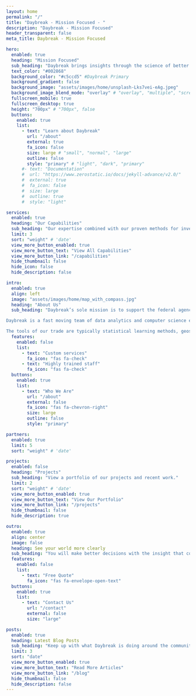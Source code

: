 ```yaml
---
layout: home
permalink: "/"
title: "Daybreak - Mission Focused - "
description: "Daybreak - Mission Focused"
header_transparent: false
meta_title: Daybreak - Mission Focused

hero:
  enabled: true
  heading: "Mission Focused"
  sub_heading: "Daybreak brings insights through the science of better decisions "
  text_color: "#002868"
  background_color: "#c5ccd5" #Daybreak Primary
  background_gradient: false
  background_image: "assets/images/home/unsplash-Lks7vei-eAg.jpeg"
  background_image_blend_mode: "overlay" # "overlay", "multiple", "screen"
  fullscreen_mobile: true
  fullscreen_desktop: true
  height: "700px" # "700px", false
  buttons:
    enabled: true
    list:
      - text: "Learn about Daybreak"
        url: "/about"
        external: true
        fa_icon: false
        size: large # "small", "normal", "large"
        outline: false
        style: "primary" # "light", "dark", "primary"
      #- text: "Documentation"
      #  url: "https://www.zerostatic.io/docs/jekyll-advance/v2.0/"
      #  external: true
      #  fa_icon: false
      #  size: large
      #  outline: true
      #  style: "light"

services:
  enabled: true
  heading: "Our Capabilities"
  sub_heading: "Our expertise combined with our proven methods for investigating and solving complex problems is why we have succeeded in improving the lives and work of our customers. We strive for daily improvement in ourselves and our work. It is this culture of curiosity and improvement that makes us who we are."
  limit: 3
  sort: "weight" # 'date'
  view_more_button_enabled: true
  view_more_button_text: "View All Capabilities"
  view_more_button_link: "/capabilities"
  hide_thumbnail: false
  hide_icon: false
  hide_description: false

intro:
  enabled: true
  align: left
  image: "assets/images/home/map_with_compass.jpg"
  heading: "About Us"
  sub_heading: "Daybreak’s sole mission is to support the federal agencies that are safeguarding our nation’s security, safety and health, by bringing dedicated, highly experienced experts in data analytics, artificial intelligence and other advanced information technology, and intelligence analysis. Our team brings experience in national security federal agencies and their operating environments together with leading-edge technologies and techniques. We attract the best employees, create the best place for them to work, empower and engage them to succeed, and share their passion for the customer’s mission.</br>

Daybreak is a fast moving team of data analytics and computer science experts on a mission to bring specialty data analysis applications to environmental, public safety, and national security challenges. Our products are used by Fortune 500 companies, government agencies, and emergency first responders to make better decisions faster.</br>

The tools of our trade are typically statistical learning methods, geospatial data modeling and GIS, and interactive data visualization on the web leveraging open source software throughout our process."
  features:
    enabled: false
    list:
      - text: "Custom services"
        fa_icon: "fas fa-check"
      - text: "Highly trained staff"
        fa_icon: "fas fa-check"
  buttons:
    enabled: true
    list:
      - text: "Who We Are"
        url: "/about"
        external: false
        fa_icon: "fas fa-chevron-right"
        size: large
        outline: false
        style: "primary"

partners:
  enabled: true
  limit: 5
  sort: "weight" # 'date'

projects:
  enabled: false
  heading: "Projects"
  sub_heading: "View a portfolio of our projects and recent work."
  limit: 2
  sort: "weight" # 'date'
  view_more_button_enabled: true
  view_more_button_text: "View Our Portfolio"
  view_more_button_link: "/projects"
  hide_thumbnail: false
  hide_description: true

outro:
  enabled: true
  align: center
  image: false
  heading: See your world more clearly
  sub_heading: "You will make better decisions with the insight that comes from  in-depth analysis of the systems and data that surround your operations. Daybreak analysts and developers are experts at solving mission critical needs using innovation, data analytics, and geospatial technologies. "
  features:
    enabled: false
    list:
      - text: "Free Quote"
        fa_icon: "fas fa-envelope-open-text"
  buttons:
    enabled: true
    list:
      - text: "Contact Us"
        url: "/contact"
        external: false
        size: "large"

posts:
  enabled: true
  heading: Latest Blog Posts
  sub_heading: "Keep up with what Daybreak is doing around the community and the world."
  limit: 3
  sort: "date"
  view_more_button_enabled: true
  view_more_button_text: "Read More Articles"
  view_more_button_link: "/blog"
  hide_thumbnail: false
  hide_description: false
---
```


